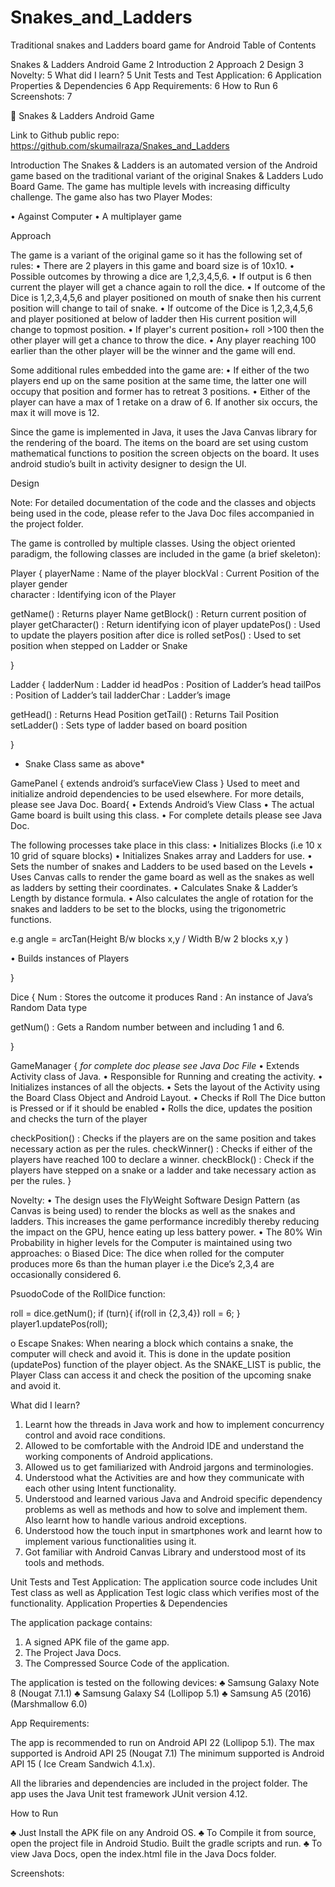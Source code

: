 # Snakes_and_Ladders
Traditional snakes and Ladders board game for Android
Table of Contents

Snakes & Ladders Android Game	2
Introduction	2
Approach	2
Design	3
Novelty:	5
What did I learn?	5
Unit Tests and Test Application:	6
Application Properties & Dependencies	6
App Requirements:	6
How to Run	6
Screenshots:	7


Snakes & Ladders Android Game

Link to Github public repo: 
https://github.com/skumailraza/Snakes_and_Ladders


Introduction
The Snakes & Ladders is an automated version of the Android game based on the traditional variant of the original Snakes & Ladders Ludo Board Game. The game has multiple levels with increasing difficulty challenge. The game also has two Player Modes:

•	Against Computer
•	A multiplayer game

Approach

The game is a variant of the original game so it has the following set of rules:
•	There are 2 players in this game and board size is of 10x10.
•	Possible outcomes by throwing a dice are 1,2,3,4,5,6.
•	If output is 6 then current the player will get a chance again to roll the dice.
•	If outcome of the Dice is 1,2,3,4,5,6 and player positioned on mouth of snake then his current position will change to tail of snake.
•	If outcome of the Dice is 1,2,3,4,5,6 and player positioned at below of ladder then His current position will change to topmost position.
•	If player's current position+ roll >100 then the other player will get a chance to throw the dice.
•	Any player reaching 100 earlier than the other player will be the winner and the game will end.

Some additional rules embedded into the game are:
•	If either of the two players end up on the same position at the same time, the latter one will occupy that position and former has to retreat 3 positions.
•	Either of the player can have a max of 1 retake on a draw of 6. If another six occurs, the max it will move is 12.

Since the game is implemented in Java, it uses the Java Canvas library for the rendering of the board. The items on the board are set using custom mathematical functions to position the screen objects on the board. It uses android studio’s built in activity designer to design the UI.


Design

Note: For detailed documentation of the code and the classes and objects being used in the code, please refer to the Java Doc files accompanied in the project folder.

The game is controlled by multiple classes. Using the object oriented paradigm, the following classes are included in the game (a brief skeleton):

Player
{
playerName	:	Name of the player
blockVal	:	Current Position of the player
gender			
character	:	Identifying icon of the Player

getName()	:	Returns player Name
getBlock()	:	Return current position of player
getCharacter()	:	Return identifying icon of player
updatePos()	:	Used to update the players position after dice is rolled
setPos()	:	Used to set position when stepped on Ladder or Snake

}

Ladder
{
ladderNum	:	Ladder id
headPos	:	Position of Ladder’s head
tailPos		:	Position of Ladder’s tail
ladderChar	:	Ladder’s image

getHead()	: 	Returns Head Position
getTail()	:	Returns Tail Position
setLadder()	:	Sets type of ladder based on board position

}

* Snake Class same as above*

GamePanel
{	extends android’s surfaceView Class		}
Used to meet and initialize android dependencies to be used elsewhere. For more details, please see Java Doc.
Board{
•	Extends Android’s View Class
•	The actual Game board is built using this class.
•	For complete details please see Java Doc.

The following processes take place in this class:
•	Initializes Blocks (i.e 10 x 10 grid of square blocks)
•	Initializes Snakes array and Ladders for use.
•	Sets the number of snakes and Ladders to be used based on the Levels
•	Uses Canvas calls to render the game board as well as the snakes as well as ladders by setting their coordinates.
•	Calculates Snake & Ladder’s Length by distance formula.
•	Also calculates the angle of rotation for the snakes and ladders to be set to the blocks, using the trigonometric functions.

e.g 	angle = arcTan(Height B/w blocks x,y / Width B/w 2 blocks x,y )

•	Builds instances of Players

}

Dice {
Num	:	Stores the outcome it produces
Rand	:	An instance of Java’s Random Data type

getNum()	:	Gets a Random number between and including 1 and 6.

}

GameManager {
	*for complete doc please see Java Doc File*
•	Extends Activity class of Java.
•	Responsible for Running and creating the activity.
•	Initializes instances of all the objects.
•	Sets the layout of the Activity using the Board Class Object and Android Layout.
•	Checks if Roll The Dice button is Pressed or if it should be enabled
•	Rolls the dice, updates the position and checks the turn of the player

checkPosition()	:	Checks if the players are on the same position and takes necessary action as per the rules.
checkWinner()	:	Checks if either of the players have reached 100 to declare a winner.
checkBlock()	:	Check if the players have stepped on a snake or a ladder and take necessary action as per the rules.
}


Novelty:
•	The design uses the FlyWeight Software Design Pattern (as Canvas is being used) to render the blocks as well as the snakes and ladders. This increases the game performance incredibly thereby reducing the impact on the GPU, hence eating up less battery power.
•	The 80% Win Probability in higher levels for the Computer is maintained using two approaches:
o	Biased Dice:
The dice when rolled for the computer produces more 6s than the human player i.e the Dice’s 2,3,4 are occasionally considered 6.

PsuodoCode of the RollDice function:

roll = dice.getNum();
if (turn){
	if(roll in {2,3,4})
		roll = 6;
}
player1.updatePos(roll);

o	Escape Snakes:
When nearing a block which contains a snake, the computer will check and avoid it. This is done in the update position (updatePos) function of the player object. As the SNAKE_LIST is public, the Player Class can access it and check the position of the upcoming snake and avoid it.

What did I learn?
1.	Learnt how the threads in Java work and how to implement concurrency control and avoid race conditions.
2.	Allowed to be comfortable with the Android IDE and understand the working components of Android applications.
3.	Allowed us to get familiarized with Android jargons and terminologies.
4.	Understood what the Activities are and how they communicate with each other using Intent functionality. 
5.	Understood and learned various Java and Android specific dependency problems as well as methods and how to solve and implement them. Also learnt how to handle various android exceptions.
6.	Understood how the touch input in smartphones work and learnt how to implement various functionalities using it.
7.	Got familiar with Android Canvas Library and understood most of its tools and methods.


Unit Tests and Test Application:
The application source code includes Unit Test class as well as Application Test logic class which verifies most of the functionality.
Application Properties & Dependencies

The application package contains:
1.	A signed APK file of the game app.
2.	The Project Java Docs.
3.	The Compressed Source Code of the application.

The application is tested on the following devices:
♣	Samsung Galaxy Note 8 (Nougat 7.1.1)
♣	Samsung Galaxy S4 (Lollipop 5.1)
♣	Samsung A5 (2016) (Marshmallow 6.0)


App Requirements:

The app is recommended to run on Android API 22 (Lollipop 5.1).
The max supported is Android API 25 (Nougat 7.1)
The minimum supported is Android API 15 ( Ice Cream Sandwich 4.1.x).

All the libraries and dependencies are included in the project folder. 
The app uses the Java Unit test framework JUnit version 4.12.

How to Run

♣	Just Install the APK file on any Android OS.
♣	To Compile it from source, open the project file in Android Studio. Built the gradle scripts and run.
♣	To view Java Docs, open the index.html file in the Java Docs folder.



Screenshots:
			

			  

